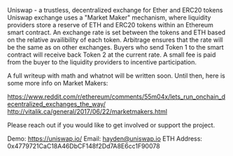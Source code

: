 Uniswap - a trustless, decentralized exchange for Ether and ERC20 tokens
Uniswap exchange uses a "Market Maker" mechanism, where liquidity providers store a reserve of ETH and ERC20 tokens within an Ethereum smart contract. An exchange rate is set between the tokens and ETH based on the relative availibility of each token. Arbitrage ensures that the rate will be the same as on other exchanges. Buyers who send Token 1 to the smart contract will receive back Token 2 at the current rate. A small fee is paid from the buyer to the liquidity providers to incentive participation.

A full writeup with math and whatnot will be written soon. Until then, here is some more info on Market Makers:

https://www.reddit.com/r/ethereum/comments/55m04x/lets_run_onchain_decentralized_exchanges_the_way/ http://vitalik.ca/general/2017/06/22/marketmakers.html

Please reach out if you would like to get involved or support the project.

Demo: https://uniswap.io/ Email: hayden@uniswap.io ETH Address: 0x4779721CaC18A46DbCF148f2Dd7A8E6cc1F90078
